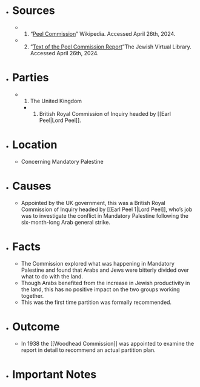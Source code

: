 - # Sources
  - 1. “[Peel Commission](https://en.wikipedia.org/wiki/Peel_Commission)” Wikipedia. Accessed April 26th, 2024.
  - 2. ”[Text of the Peel Commission Report](https://www.jewishvirtuallibrary.org/text-of-the-peel-commission-report)”The Jewish Virtual Library. Accessed April 26th, 2024.
- # Parties
  - 1. The United Kingdom
    - 1. British Royal Commission of Inquiry headed by [[Earl Peel|Lord Peel]].
- # Location
  - Concerning Mandatory Palestine
- # Causes
  - Appointed by the UK government, this was a British Royal Commission of Inquiry headed by [[Earl Peel 1|Lord Peel]], who’s job was to investigate the conflict in Mandatory Palestine following the six-month-long Arab general strike.
- # Facts
  - The Commission explored what was happening in Mandatory Palestine and found that Arabs and Jews were bitterly divided over what to do with the land.
  - Though Arabs benefited from the increase in Jewish productivity in the land, this has no positive impact on the two groups working together.
  - This was the first time partition was formally recommended.
- # Outcome
  - In 1938 the [[Woodhead Commission]] was appointed to examine the report in detail to recommend an actual partition plan.
- # Important Notes
#